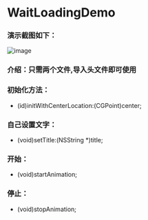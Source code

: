 # WaitLoadingDemo

### 演示截图如下：

 ![image](https://github.com/tzgLy/WaitLoadingDemo/blob/master/WaitLoadingDemo/WaitLoadingDemo/screenshots/IMG.png)

### 介绍：只需两个文件,导入头文件即可使用

### 初始化方法：

- (id)initWithCenterLocation:(CGPoint)center;

### 自己设置文字：

- (void)setTitle:(NSString *)title;

### 开始：

- (void)startAnimation;

### 停止：

- (void)stopAnimation;
